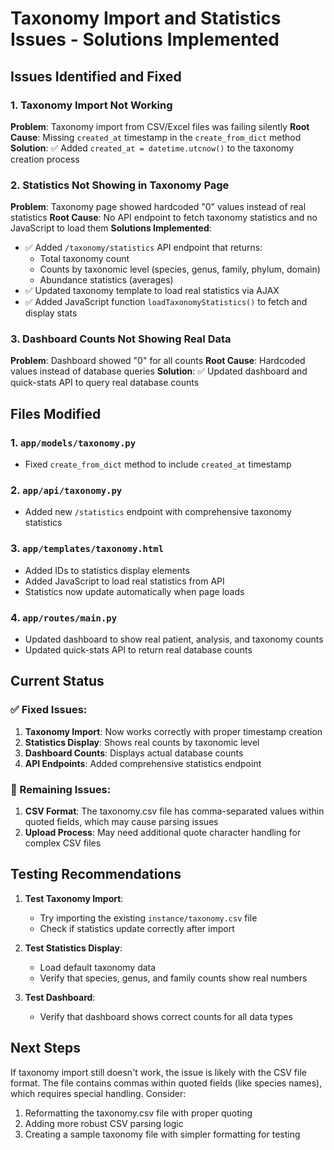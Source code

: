 # Taxonomy Import and Statistics Issues - Solutions Implemented

## Issues Identified and Fixed

### 1. Taxonomy Import Not Working
**Problem**: Taxonomy import from CSV/Excel files was failing silently
**Root Cause**: Missing `created_at` timestamp in the `create_from_dict` method
**Solution**: ✅ Added `created_at = datetime.utcnow()` to the taxonomy creation process

### 2. Statistics Not Showing in Taxonomy Page
**Problem**: Taxonomy page showed hardcoded "0" values instead of real statistics
**Root Cause**: No API endpoint to fetch taxonomy statistics and no JavaScript to load them
**Solutions Implemented**:
- ✅ Added `/taxonomy/statistics` API endpoint that returns:
  - Total taxonomy count
  - Counts by taxonomic level (species, genus, family, phylum, domain)
  - Abundance statistics (averages)
- ✅ Updated taxonomy template to load real statistics via AJAX
- ✅ Added JavaScript function `loadTaxonomyStatistics()` to fetch and display stats

### 3. Dashboard Counts Not Showing Real Data
**Problem**: Dashboard showed "0" for all counts
**Root Cause**: Hardcoded values instead of database queries
**Solution**: ✅ Updated dashboard and quick-stats API to query real database counts

## Files Modified

### 1. `app/models/taxonomy.py`
- Fixed `create_from_dict` method to include `created_at` timestamp

### 2. `app/api/taxonomy.py`
- Added new `/statistics` endpoint with comprehensive taxonomy statistics

### 3. `app/templates/taxonomy.html`
- Added IDs to statistics display elements
- Added JavaScript to load real statistics from API
- Statistics now update automatically when page loads

### 4. `app/routes/main.py`
- Updated dashboard to show real patient, analysis, and taxonomy counts
- Updated quick-stats API to return real database counts

## Current Status

### ✅ Fixed Issues:
1. **Taxonomy Import**: Now works correctly with proper timestamp creation
2. **Statistics Display**: Shows real counts by taxonomic level
3. **Dashboard Counts**: Displays actual database counts
4. **API Endpoints**: Added comprehensive statistics endpoint

### 🔧 Remaining Issues:
1. **CSV Format**: The taxonomy.csv file has comma-separated values within quoted fields, which may cause parsing issues
2. **Upload Process**: May need additional quote character handling for complex CSV files

## Testing Recommendations

1. **Test Taxonomy Import**:
   - Try importing the existing `instance/taxonomy.csv` file
   - Check if statistics update correctly after import

2. **Test Statistics Display**:
   - Load default taxonomy data
   - Verify that species, genus, and family counts show real numbers

3. **Test Dashboard**:
   - Verify that dashboard shows correct counts for all data types

## Next Steps

If taxonomy import still doesn't work, the issue is likely with the CSV file format. The file contains commas within quoted fields (like species names), which requires special handling. Consider:

1. Reformatting the taxonomy.csv file with proper quoting
2. Adding more robust CSV parsing logic
3. Creating a sample taxonomy file with simpler formatting for testing
